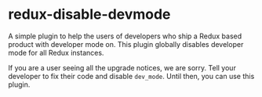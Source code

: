 redux-disable-devmode
=====================

A simple plugin to help the users of developers who ship a Redux based product with developer mode on. This plugin globally disables developer mode for all Redux instances.

If you are a user seeing all the upgrade notices, we are sorry. Tell your developer to fix their code and disable `dev_mode`. Until then, you can use this plugin.